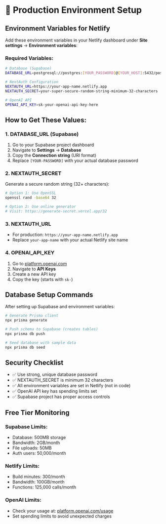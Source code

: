 # 🔧 Production Environment Setup

## Environment Variables for Netlify

Add these environment variables in your Netlify dashboard under **Site settings** → **Environment variables**:

### Required Variables:

```bash
# Database (Supabase)
DATABASE_URL=postgresql://postgres:[YOUR_PASSWORD]@[YOUR_HOST]:5432/postgres

# NextAuth Configuration  
NEXTAUTH_URL=https://your-app-name.netlify.app
NEXTAUTH_SECRET=your-super-secure-random-string-minimum-32-characters

# OpenAI API
OPENAI_API_KEY=sk-your-openai-api-key-here
```

## How to Get These Values:

### 1. DATABASE_URL (Supabase)
1. Go to your Supabase project dashboard
2. Navigate to **Settings** → **Database**
3. Copy the **Connection string** (URI format)
4. Replace `[YOUR-PASSWORD]` with your actual database password

### 2. NEXTAUTH_SECRET
Generate a secure random string (32+ characters):
```bash
# Option 1: Use OpenSSL
openssl rand -base64 32

# Option 2: Use online generator
# Visit: https://generate-secret.vercel.app/32
```

### 3. NEXTAUTH_URL
- For production: `https://your-app-name.netlify.app`
- Replace `your-app-name` with your actual Netlify site name

### 4. OPENAI_API_KEY
1. Go to [platform.openai.com](https://platform.openai.com)
2. Navigate to **API Keys**
3. Create a new API key
4. Copy the key (starts with `sk-`)

## Database Setup Commands

After setting up Supabase and environment variables:

```bash
# Generate Prisma client
npx prisma generate

# Push schema to Supabase (creates tables)
npx prisma db push

# Seed database with sample data
npx prisma db seed
```

## Security Checklist

- ✅ Use strong, unique database password
- ✅ NEXTAUTH_SECRET is minimum 32 characters
- ✅ All environment variables are set in Netlify (not in code)
- ✅ OpenAI API key has spending limits set
- ✅ Supabase project has proper access controls

## Free Tier Monitoring

### Supabase Limits:
- Database: 500MB storage
- Bandwidth: 2GB/month  
- File uploads: 50MB
- Auth users: 50,000/month

### Netlify Limits:
- Build minutes: 300/month
- Bandwidth: 100GB/month
- Functions: 125,000 calls/month

### OpenAI Limits:
- Check your usage at: [platform.openai.com/usage](https://platform.openai.com/usage)
- Set spending limits to avoid unexpected charges 